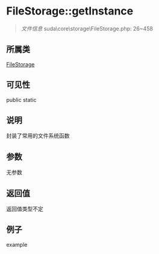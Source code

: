 # FileStorage::getInstance

> *文件信息* suda\core\storage\FileStorage.php: 26~458
## 所属类 

[FileStorage](../FileStorage.md)

## 可见性

  public  static
## 说明

封装了常用的文件系统函数

## 参数

无参数

## 返回值
返回值类型不定

## 例子

example